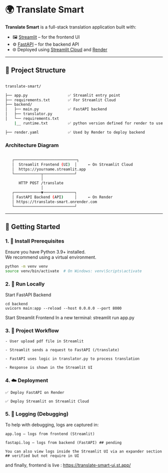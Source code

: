 # 🌍 Translate Smart

**Translate Smart** is a full-stack translation application built with:

- 🖼️ [Streamlit](https://streamlit.io/) – for the frontend UI
- ⚙️ [FastAPI](https://translate-smart.onrender.com/) – for the backend API
- 🌐 Deployed using [Streamlit Cloud](https://streamlit.io/cloud) and [Render](https://render.com/)

---


## 📂 Project Structure
```bash

translate-smart/

├── app.py                  ✅ Streamlit entry point
├── requirements.txt        ✅ For Streamlit Cloud
├── backend/
│   ├── main.py             ✅ FastAPI backend
│   ├── translator.py
│   └── requirements.txt
    |__ runtime.txt         ✅ python version defined for render to use

├── render.yaml             ✅ Used by Render to deploy backend
```

    
### Architecture Diagram
```bash

   ┌────────────────────────────┐
   │  Streamlit Frontend (UI)  │     ← On Streamlit Cloud
   │  https://yourname.streamlit.app
   └────────────┬──────────────┘
                │
      HTTP POST /translate
                │
   ┌────────────▼──────────────┐
   │ FastAPI Backend (API)     │     ← On Render
   │ https://translate-smart.onrender.com
   └───────────────────────────┘
```

---

## 🚀 Getting Started

### 1. 🔧 Install Prerequisites

Ensure you have Python 3.9+ installed.  
We recommend using a virtual environment.


```bash
python -m venv venv
source venv/bin/activate  # On Windows: venv\Scripts\activate
```

### 2. 🧪 Run Locally

Start FastAPI Backend

    cd backend
    uvicorn main:app --reload --host 0.0.0.0 --port 8000


Start Streamlit Frontend
    In a new terminal:
    streamlit run app.py


### 3. 🔁 Project Workflow

    - User upload pdf file in Streamlit

    - Streamlit sends a request to FastAPI (/translate)

    - FastAPI uses logic in translator.py to process translation

    - Response is shown in the Streamlit UI


### 4. ☁️ Deployment

    ✅ Deploy FastAPI on Render

    ✅ Deploy Streamlit on Streamlit Cloud


### 5. 📜 Logging (Debugging)

To help with debugging, logs are captured in:

    app.log – logs from frontend (Streamlit)

    fastapi.log – logs from backend (FastAPI) ## pending

    You can also view logs inside the Streamlit UI via an expander section ## verified but not require in UI


and finally, frontend is live : https://translate-smart-ui.st.app/

